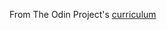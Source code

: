 From The Odin Project's [curriculum](https://www.theodinproject.com/courses/web-development-101/lessons/javascript-and-jquery?ref=lc-pb)

